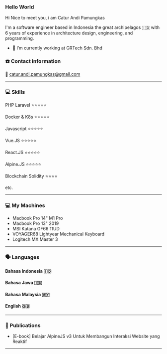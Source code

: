 ### Hello World

Hi Nice to meet you, i am Catur Andi Pamungkas

I'm a software engineer based in Indonesia the great archipelagos 🇮🇩 with 6 years of experience in architecture design, engineering, and programming.

- 🔭 I’m currently working at GRTech Sdn. Bhd 


### ☎️ Contact information

📧 catur.andi.pamungkas@gmail.com

---

### 💻 Skills

PHP Laravel ⭐️⭐️⭐️⭐️⭐️

Docker & K8s ⭐️⭐️⭐️⭐️⭐️

Javascript ⭐️⭐️⭐️⭐️⭐️

Vue.JS ⭐️⭐️⭐️⭐️⭐️

React.JS ⭐️⭐️⭐️⭐️⭐️

Alpine.JS ⭐️⭐️⭐️⭐️⭐️

Blockchain Solidity ⭐️⭐️⭐️⭐️

etc.

---

### 💻 My Machines

- Macbook Pro 14" M1 Pro
- Macbook Pro 13" 2019
- MSI Katana GF66 11UD
- VOYAGER68 Lightyear Mechanical Keyboard
- Logitech MX Master 3
---

### 🗣 Languages

#### Bahasa Indonesia 🇮🇩

#### Bahasa Jawa 🇮🇩

#### Bahasa Malaysia 🇲🇾

#### English 🇬🇧

---

### 📜 Publications

- [E-book] Belajar AlpineJS v3 Untuk Membangun Interaksi Website yang Reaktif

---

<!--
**caturandi-labs/caturandi-labs** is a ✨ _special_ ✨ repository because its `README.md` (this file) appears on your GitHub profile.

Here are some ideas to get you started:

- 🔭 I’m currently working on ...
- 🌱 I’m currently learning ...
- 👯 I’m looking to collaborate on ...
- 🤔 I’m looking for help with ...
- 💬 Ask me about ...
- 📫 How to reach me: ...
- 😄 Pronouns: ...
- ⚡ Fun fact: ...
-->
